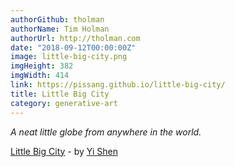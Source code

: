 ```yaml
---
authorGithub: tholman
authorName: Tim Holman
authorUrl: http://tholman.com
date: "2018-09-12T00:00:00Z"
image: little-big-city.png
imgHeight: 382
imgWidth: 414
link: https://pissang.github.io/little-big-city/
title: Little Big City
category: generative-art
---
```


_A neat little globe from anywhere in the world._

[Little Big City](https://pissang.github.io/little-big-city/) - by [Yi Shen](https://github.com/pissang)
